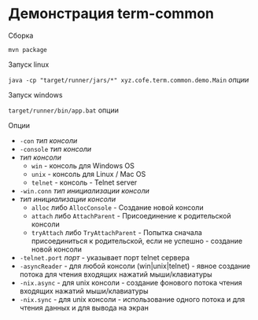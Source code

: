 Демонстрация term-common
===============================

Сборка

    mvn package

Запуск linux

  `java -cp "target/runner/jars/*" xyz.cofe.term.common.demo.Main` _опции_

Запуск windows

  `target/runner/bin/app.bat` опции

Опции

 - `-con` _тип консоли_
 - `-console` _тип консоли_
 - _тип консоли_ 
   - `win`  - консоль для Windows OS
   - `unix` - консоль для Linux / Mac OS
   - `telnet` - консоль - Telnet server
 - `-win.conn` _тип инициализации консоли_
 - _тип инициализации консоли_
   - `alloc` либо `AllocConsole` - Создание новой консоли
   - `attach` либо `AttachParent` - Присоединение к родительской консоли
   - `tryAttach` либо `TryAttachParent` - Попытка сначала присоединиться к родительской, если не успешно - создание новой консоли
 - `-telnet.port` _порт_ - указывает порт telnet сервера
 - `-asyncReader` - для любой консоли (win|unix|telnet) - явное создание потока для чтения входящих нажатий мыши/клавиатуры
 - `-nix.async` - для unix консоли - создание фонового потока чтения входящих нажатий мыши/клавиатуры
 - `-nix.sync` - для unix консоли - использование одного потока и для чтения данных и для вывода на экран
